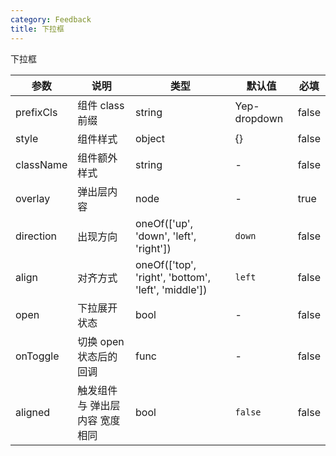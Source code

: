 ```yaml
---
category: Feedback
title: 下拉框
---
```


下拉框

<DEMO>

| 参数      | 说明                            | 类型                                                | 默认值       | 必填  |
| --------- | ------------------------------- | --------------------------------------------------- | ------------ | ----- |
| prefixCls | 组件 class 前缀                 | string                                              | Yep-dropdown | false |
| style     | 组件样式                        | object                                              | {}           | false |
| className | 组件额外样式                    | string                                              | -            | false |
| overlay   | 弹出层内容                      | node                                                | -            | true  |
| direction | 出现方向                        | oneOf(['up', 'down', 'left', 'right'])              | `down`       | false |
| align     | 对齐方式                        | oneOf(['top', 'right', 'bottom', 'left', 'middle']) | `left`       | false |
| open      | 下拉展开状态                    | bool                                                | -            | false |
| onToggle  | 切换 open 状态后的回调          | func                                                | -            | false |
| aligned   | 触发组件 与 弹出层内容 宽度相同 | bool                                                | `false`      | false |
